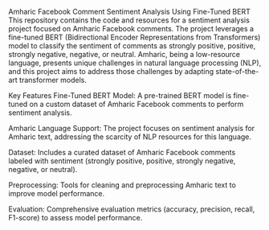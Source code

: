 Amharic Facebook Comment Sentiment Analysis Using Fine-Tuned BERT
This repository contains the code and resources for a sentiment analysis project focused on Amharic Facebook comments. The project leverages a fine-tuned BERT (Bidirectional Encoder Representations from Transformers) model to classify the sentiment of comments as strongly positive, positive, strongly negative, negative, or neutral. Amharic, being a low-resource language, presents unique challenges in natural language processing (NLP), and this project aims to address those challenges by adapting state-of-the-art transformer models.

Key Features
Fine-Tuned BERT Model: A pre-trained BERT model is fine-tuned on a custom dataset of Amharic Facebook comments to perform sentiment analysis.

Amharic Language Support: The project focuses on sentiment analysis for Amharic text, addressing the scarcity of NLP resources for this language.

Dataset: Includes a curated dataset of Amharic Facebook comments labeled with sentiment (strongly positive, positive, strongly negative, negative, or neutral).

Preprocessing: Tools for cleaning and preprocessing Amharic text to improve model performance.

Evaluation: Comprehensive evaluation metrics (accuracy, precision, recall, F1-score) to assess model performance.

